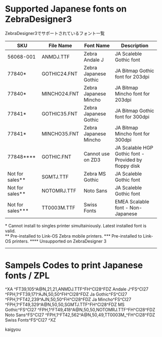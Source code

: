 # Supported Japanese fonts on ZebraDesigner3 
 ZebraDesigner3でサポートされているフォント一覧


| SKU | File Name | Font Name | Description |
| --- | --- | --- | --- |
| 56068-001 | ANMDJ.TTF | Zebra Andale J | JA Scaleble Gothic font |
| 77840* | GOTHIC24.FNT | Zebra Japanese Gothic | JA Bitmap Gothic font for 203dpi |
| 77840* | MINCHO24.FNT | Zebra Japanese Mincho | JA Bitmap Mincho font for 203dpi |
| 77841* | GOTHIC35.FNT | Zebra Japanese Gothic | JA Bitmap Gothic font for 300dpi |
| 77841* | MINCHO35.FNT | Zebra Japanese Mincho | JA Bitmap Mincho font for 300dpi |
| 77848**** | GOTHIC.FNT | Cannot use on ZD3 | JA Scalable HGP Gothic font - Provided by floppy disk |
| Not for sales** | SGMTJ.TTF | Zebra MS Gothic | JA Scaleble Gothic font |
| Not for sales** | NOTOMRJ.TTF | Noto Sans | JA Scaleble Gothic font |
| Not for sales*** | TT0003M.TTF | Swiss Fonts | EMEA Scalable font - Non-Japanese |

\* Cannot install to singles printer simultainiously. Latest installed font is valid.  
\** Pre-installed to Link-OS Zebra mobile printers. 
\*** Pre-installed to Link-OS printers. 
\**** Unsupported on ZebraDesigner 3

------
# Sampels Codes to print Japanese fonts / ZPL 
^XA
^FT39,105^A@N,21,21,ANMDJ.TTF^FH\^CI28^FDZ Andale J^FS^CI27
^FPH,1^FT39,171^AJN,50,50^FH\^CI28^FDZ Ja Gothic^FS^CI27
^FPH,1^FT42,239^AJN,50,50^FH\^CI28^FDZ Ja  Mincho^FS^CI27
^FPH,1^FT49,329^A@N,50,50,SGMTJ.TTF^FH\^CI28^FDZ MS Gothic^FS^CI27
^FPH,1^FT49,418^A@N,50,50,NOTOMRJ.TTF^FH\^CI28^FDZ Noto Sans^FS^CI27
^FPH,1^FT42,562^A@N,50,49,TT0003M_^FH\^CI28^FDZ Swiss Fonts^FS^CI27
^XZ


kaigyou


